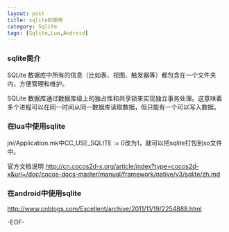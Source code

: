 ```yaml
---
layout: post
title: sqlite的使用
category: Sqlite
tags: [Sqlite,Lua,Android]
---
```


### sqlite简介

SQLite 数据库中所有的信息（比如表、视图、触发器等）都包含在一个文件夹内，方便管理和维护。

SQLite 数据库通过数据库级上的独占性和共享锁来实现独立事务处理。这意味着多个进程可以在同一时间从同一数据库读取数据，但只能有一个可以写入数据。

### 在lua中使用sqlite

jni/Application.mk中CC_USE_SQLITE := 0改为1，就可以把sqlite打包到so文件中。

官方文档说明
<http://cn.cocos2d-x.org/article/index?type=cocos2d-x&url=/doc/cocos-docs-master/manual/framework/native/v3/sqlite/zh.md>

### 在android中使用sqlite

<http://www.cnblogs.com/Excellent/archive/2011/11/19/2254888.html>

-EOF-
